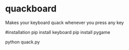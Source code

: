 # quackboard
Makes your keyboard quack whenever you press any key

#installation
pip install keyboard
pip install pygame

python quack.py


